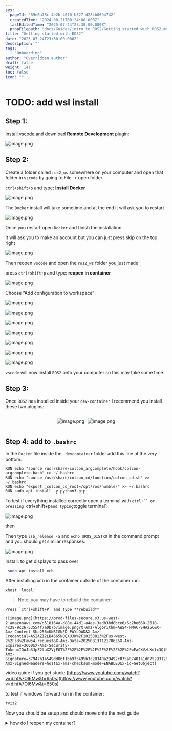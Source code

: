 ```yaml
---
sys:
  pageId: "89e0a78c-4e2b-4070-b327-d28cb0694742"
  createdTime: "2024-08-21T00:24:00.000Z"
  lastEditedTime: "2025-07-24T23:30:00.000Z"
  propFilepath: "docs/Guides/intro_to_ROS2/Getting started with ROS2.md"
title: "Getting started with ROS2"
date: "2025-07-24T23:30:00.000Z"
description: ""
tags:
  - "Onboarding"
author: "Overridden author"
draft: false
weight: 141
toc: false
icon: ""
---
```


# TODO: add wsl install

## Step 1:

[Install vscode](https://code.visualstudio.com/download) and download **Remote Development** plugin:

![image.png](https://prod-files-secure.s3.us-west-2.amazonaws.com/d518164a-d88e-44d1-a4ee-3adb3bd8bce0/efb52993-1881-4a40-b95e-6f020334f022/image.png?X-Amz-Algorithm=AWS4-HMAC-SHA256&X-Amz-Content-Sha256=UNSIGNED-PAYLOAD&X-Amz-Credential=ASIAZI2LB4665A53WVE5%2F20250813%2Fus-west-2%2Fs3%2Faws4_request&X-Amz-Date=20250813T121702Z&X-Amz-Expires=3600&X-Amz-Security-Token=IQoJb3JpZ2luX2VjEOT%2F%2F%2F%2F%2F%2F%2F%2F%2F%2FwEaCXVzLXdlc3QtMiJIMEYCIQDyHkb6cttlNPBd01dA8cZxWpUE2fLd55b2wXTHvKm7XwIhAOEijBHXgnT%2BWig4oXwvkL%2FTCxrpcQ6SZYwCa6f6uZolKv8DCCwQABoMNjM3NDIzMTgzODA1IgxVYlYnNtAFiroEE8oq3AO6%2BOuBQuqtI%2BiGicBkoHGVmn6G38zrVXo8nBMxxmVPNa8yTejQagvI6ZfxNgA3QcujvkP6xb01sIMCqCh0bteGvX47890TBdk5hC0zf4fds1agOf3Yo3SuSuxnLUsxdtgiH7UwuUWcOCmfyFQVIPc9FjfNA9yQRAQzdbycBTHKFrP5BuU8xuYB4cAvY7rEAkNoT2EuSTzNMzVoigt06BBUx83odOLb%2BnPedtA7HoMiIs4Bb9MjeMNr8w3%2Bp9RUdNW9wLJJhficQX8E7HRR6pZN5cwgA7MPB2zzJeIA6cD1ix05UHOGW42lGg8AHt3kG3HJ3ShJA1vGQBn4SId1Zxeec1sFx%2BN3tYyvTL%2Bk78163vkkjlkncOUCgAlCumfUlqg9Xl2Yiy%2FCXZamj6wCLCBOv3%2FQH3FJBldCUOfGQ4r%2F69vLJOzZVeaniHWzX8alvNpnUzcbMwszMx6j9e1EXs11xXWA8kvGSqBBrGLt8N90j1LivUtGIkZxfs%2FNf3%2BS9wZUVC%2FjvJ6Tk%2BsvNhF%2BsHN0QcXFiTrsDgwaAf5DKDRLGolIBVtAxOVAdpnFHuQRX7xD32GPXkYsJ0HKqd0mVBRyQ8dOwOqkgwOSGAt4MZwbjD4e42zI9f5Pzq6CUDCM6fHEBjqkAVlGPGSg4CrKxF%2FWE9VojhnFtre0LQXFfFRWxoUmykt4pYBXRXXhtVedangRKGRaRD2BG8ScSipHChytWxPwqW6JkX%2BjYP6BA6FFroL6svGGFBo%2FfTTSOda%2BpEPYLKnzV6y7NYMmG7YWUHFFmprrTk%2FmAnYaB0MQNL2VDLjG52pwRxu1e9DaH5%2FPYr2ZzaTur7mp5b8%2FaPEhOgGfLLt3jMGUjGdu&X-Amz-Signature=8553e7b34f8ab1dbbbcb1026bb167c220934c6333eae94deb16f0ba133575308&X-Amz-SignedHeaders=host&x-amz-checksum-mode=ENABLED&x-id=GetObject)

## Step 2:

Create a folder called `ros2_ws` somewhere on your computer and open that folder in `vscode` by going to File → open folder 

`ctrl+shift+p` and type: **Install Docker**

![image.png](https://prod-files-secure.s3.us-west-2.amazonaws.com/d518164a-d88e-44d1-a4ee-3adb3bd8bce0/2269dc0e-1cd5-47ff-bceb-c04ad9b2eab0/image.png?X-Amz-Algorithm=AWS4-HMAC-SHA256&X-Amz-Content-Sha256=UNSIGNED-PAYLOAD&X-Amz-Credential=ASIAZI2LB4665A53WVE5%2F20250813%2Fus-west-2%2Fs3%2Faws4_request&X-Amz-Date=20250813T121702Z&X-Amz-Expires=3600&X-Amz-Security-Token=IQoJb3JpZ2luX2VjEOT%2F%2F%2F%2F%2F%2F%2F%2F%2F%2FwEaCXVzLXdlc3QtMiJIMEYCIQDyHkb6cttlNPBd01dA8cZxWpUE2fLd55b2wXTHvKm7XwIhAOEijBHXgnT%2BWig4oXwvkL%2FTCxrpcQ6SZYwCa6f6uZolKv8DCCwQABoMNjM3NDIzMTgzODA1IgxVYlYnNtAFiroEE8oq3AO6%2BOuBQuqtI%2BiGicBkoHGVmn6G38zrVXo8nBMxxmVPNa8yTejQagvI6ZfxNgA3QcujvkP6xb01sIMCqCh0bteGvX47890TBdk5hC0zf4fds1agOf3Yo3SuSuxnLUsxdtgiH7UwuUWcOCmfyFQVIPc9FjfNA9yQRAQzdbycBTHKFrP5BuU8xuYB4cAvY7rEAkNoT2EuSTzNMzVoigt06BBUx83odOLb%2BnPedtA7HoMiIs4Bb9MjeMNr8w3%2Bp9RUdNW9wLJJhficQX8E7HRR6pZN5cwgA7MPB2zzJeIA6cD1ix05UHOGW42lGg8AHt3kG3HJ3ShJA1vGQBn4SId1Zxeec1sFx%2BN3tYyvTL%2Bk78163vkkjlkncOUCgAlCumfUlqg9Xl2Yiy%2FCXZamj6wCLCBOv3%2FQH3FJBldCUOfGQ4r%2F69vLJOzZVeaniHWzX8alvNpnUzcbMwszMx6j9e1EXs11xXWA8kvGSqBBrGLt8N90j1LivUtGIkZxfs%2FNf3%2BS9wZUVC%2FjvJ6Tk%2BsvNhF%2BsHN0QcXFiTrsDgwaAf5DKDRLGolIBVtAxOVAdpnFHuQRX7xD32GPXkYsJ0HKqd0mVBRyQ8dOwOqkgwOSGAt4MZwbjD4e42zI9f5Pzq6CUDCM6fHEBjqkAVlGPGSg4CrKxF%2FWE9VojhnFtre0LQXFfFRWxoUmykt4pYBXRXXhtVedangRKGRaRD2BG8ScSipHChytWxPwqW6JkX%2BjYP6BA6FFroL6svGGFBo%2FfTTSOda%2BpEPYLKnzV6y7NYMmG7YWUHFFmprrTk%2FmAnYaB0MQNL2VDLjG52pwRxu1e9DaH5%2FPYr2ZzaTur7mp5b8%2FaPEhOgGfLLt3jMGUjGdu&X-Amz-Signature=3d80acbdc88508d0b4e2df9aeefd33522457e2a7d2b0eb29bbdf211e8d1da116&X-Amz-SignedHeaders=host&x-amz-checksum-mode=ENABLED&x-id=GetObject)

The `Docker` install will take sometime and at the end it will ask you to restart

![image.png](https://prod-files-secure.s3.us-west-2.amazonaws.com/d518164a-d88e-44d1-a4ee-3adb3bd8bce0/ed233f78-be33-4b1f-b89c-9c346c0e961e/image.png?X-Amz-Algorithm=AWS4-HMAC-SHA256&X-Amz-Content-Sha256=UNSIGNED-PAYLOAD&X-Amz-Credential=ASIAZI2LB4665A53WVE5%2F20250813%2Fus-west-2%2Fs3%2Faws4_request&X-Amz-Date=20250813T121702Z&X-Amz-Expires=3600&X-Amz-Security-Token=IQoJb3JpZ2luX2VjEOT%2F%2F%2F%2F%2F%2F%2F%2F%2F%2FwEaCXVzLXdlc3QtMiJIMEYCIQDyHkb6cttlNPBd01dA8cZxWpUE2fLd55b2wXTHvKm7XwIhAOEijBHXgnT%2BWig4oXwvkL%2FTCxrpcQ6SZYwCa6f6uZolKv8DCCwQABoMNjM3NDIzMTgzODA1IgxVYlYnNtAFiroEE8oq3AO6%2BOuBQuqtI%2BiGicBkoHGVmn6G38zrVXo8nBMxxmVPNa8yTejQagvI6ZfxNgA3QcujvkP6xb01sIMCqCh0bteGvX47890TBdk5hC0zf4fds1agOf3Yo3SuSuxnLUsxdtgiH7UwuUWcOCmfyFQVIPc9FjfNA9yQRAQzdbycBTHKFrP5BuU8xuYB4cAvY7rEAkNoT2EuSTzNMzVoigt06BBUx83odOLb%2BnPedtA7HoMiIs4Bb9MjeMNr8w3%2Bp9RUdNW9wLJJhficQX8E7HRR6pZN5cwgA7MPB2zzJeIA6cD1ix05UHOGW42lGg8AHt3kG3HJ3ShJA1vGQBn4SId1Zxeec1sFx%2BN3tYyvTL%2Bk78163vkkjlkncOUCgAlCumfUlqg9Xl2Yiy%2FCXZamj6wCLCBOv3%2FQH3FJBldCUOfGQ4r%2F69vLJOzZVeaniHWzX8alvNpnUzcbMwszMx6j9e1EXs11xXWA8kvGSqBBrGLt8N90j1LivUtGIkZxfs%2FNf3%2BS9wZUVC%2FjvJ6Tk%2BsvNhF%2BsHN0QcXFiTrsDgwaAf5DKDRLGolIBVtAxOVAdpnFHuQRX7xD32GPXkYsJ0HKqd0mVBRyQ8dOwOqkgwOSGAt4MZwbjD4e42zI9f5Pzq6CUDCM6fHEBjqkAVlGPGSg4CrKxF%2FWE9VojhnFtre0LQXFfFRWxoUmykt4pYBXRXXhtVedangRKGRaRD2BG8ScSipHChytWxPwqW6JkX%2BjYP6BA6FFroL6svGGFBo%2FfTTSOda%2BpEPYLKnzV6y7NYMmG7YWUHFFmprrTk%2FmAnYaB0MQNL2VDLjG52pwRxu1e9DaH5%2FPYr2ZzaTur7mp5b8%2FaPEhOgGfLLt3jMGUjGdu&X-Amz-Signature=175f9ed041d69e5553501288609e03c6ab4caac6d436744c9947231353d33f2e&X-Amz-SignedHeaders=host&x-amz-checksum-mode=ENABLED&x-id=GetObject)

Once you restart open `Docker` and finish the installation

It will ask you to make an account but you can just press skip on the top right

![image.png](https://prod-files-secure.s3.us-west-2.amazonaws.com/d518164a-d88e-44d1-a4ee-3adb3bd8bce0/21010ad9-1659-4fd9-9f59-9932a09b2a3d/image.png?X-Amz-Algorithm=AWS4-HMAC-SHA256&X-Amz-Content-Sha256=UNSIGNED-PAYLOAD&X-Amz-Credential=ASIAZI2LB4665A53WVE5%2F20250813%2Fus-west-2%2Fs3%2Faws4_request&X-Amz-Date=20250813T121702Z&X-Amz-Expires=3600&X-Amz-Security-Token=IQoJb3JpZ2luX2VjEOT%2F%2F%2F%2F%2F%2F%2F%2F%2F%2FwEaCXVzLXdlc3QtMiJIMEYCIQDyHkb6cttlNPBd01dA8cZxWpUE2fLd55b2wXTHvKm7XwIhAOEijBHXgnT%2BWig4oXwvkL%2FTCxrpcQ6SZYwCa6f6uZolKv8DCCwQABoMNjM3NDIzMTgzODA1IgxVYlYnNtAFiroEE8oq3AO6%2BOuBQuqtI%2BiGicBkoHGVmn6G38zrVXo8nBMxxmVPNa8yTejQagvI6ZfxNgA3QcujvkP6xb01sIMCqCh0bteGvX47890TBdk5hC0zf4fds1agOf3Yo3SuSuxnLUsxdtgiH7UwuUWcOCmfyFQVIPc9FjfNA9yQRAQzdbycBTHKFrP5BuU8xuYB4cAvY7rEAkNoT2EuSTzNMzVoigt06BBUx83odOLb%2BnPedtA7HoMiIs4Bb9MjeMNr8w3%2Bp9RUdNW9wLJJhficQX8E7HRR6pZN5cwgA7MPB2zzJeIA6cD1ix05UHOGW42lGg8AHt3kG3HJ3ShJA1vGQBn4SId1Zxeec1sFx%2BN3tYyvTL%2Bk78163vkkjlkncOUCgAlCumfUlqg9Xl2Yiy%2FCXZamj6wCLCBOv3%2FQH3FJBldCUOfGQ4r%2F69vLJOzZVeaniHWzX8alvNpnUzcbMwszMx6j9e1EXs11xXWA8kvGSqBBrGLt8N90j1LivUtGIkZxfs%2FNf3%2BS9wZUVC%2FjvJ6Tk%2BsvNhF%2BsHN0QcXFiTrsDgwaAf5DKDRLGolIBVtAxOVAdpnFHuQRX7xD32GPXkYsJ0HKqd0mVBRyQ8dOwOqkgwOSGAt4MZwbjD4e42zI9f5Pzq6CUDCM6fHEBjqkAVlGPGSg4CrKxF%2FWE9VojhnFtre0LQXFfFRWxoUmykt4pYBXRXXhtVedangRKGRaRD2BG8ScSipHChytWxPwqW6JkX%2BjYP6BA6FFroL6svGGFBo%2FfTTSOda%2BpEPYLKnzV6y7NYMmG7YWUHFFmprrTk%2FmAnYaB0MQNL2VDLjG52pwRxu1e9DaH5%2FPYr2ZzaTur7mp5b8%2FaPEhOgGfLLt3jMGUjGdu&X-Amz-Signature=24a7e4f70d01fc3670712c5de09ed9a3d6fa9cc9d13b440318877102f39e236f&X-Amz-SignedHeaders=host&x-amz-checksum-mode=ENABLED&x-id=GetObject)

Then reopen `vscode` and open the `ros2_ws` folder you just made

press `ctrl+shift+p` and type: **reopen in container**

![image.png](https://prod-files-secure.s3.us-west-2.amazonaws.com/d518164a-d88e-44d1-a4ee-3adb3bd8bce0/4e93b8c2-41ad-488c-8095-c74205196118/image.png?X-Amz-Algorithm=AWS4-HMAC-SHA256&X-Amz-Content-Sha256=UNSIGNED-PAYLOAD&X-Amz-Credential=ASIAZI2LB4665A53WVE5%2F20250813%2Fus-west-2%2Fs3%2Faws4_request&X-Amz-Date=20250813T121702Z&X-Amz-Expires=3600&X-Amz-Security-Token=IQoJb3JpZ2luX2VjEOT%2F%2F%2F%2F%2F%2F%2F%2F%2F%2FwEaCXVzLXdlc3QtMiJIMEYCIQDyHkb6cttlNPBd01dA8cZxWpUE2fLd55b2wXTHvKm7XwIhAOEijBHXgnT%2BWig4oXwvkL%2FTCxrpcQ6SZYwCa6f6uZolKv8DCCwQABoMNjM3NDIzMTgzODA1IgxVYlYnNtAFiroEE8oq3AO6%2BOuBQuqtI%2BiGicBkoHGVmn6G38zrVXo8nBMxxmVPNa8yTejQagvI6ZfxNgA3QcujvkP6xb01sIMCqCh0bteGvX47890TBdk5hC0zf4fds1agOf3Yo3SuSuxnLUsxdtgiH7UwuUWcOCmfyFQVIPc9FjfNA9yQRAQzdbycBTHKFrP5BuU8xuYB4cAvY7rEAkNoT2EuSTzNMzVoigt06BBUx83odOLb%2BnPedtA7HoMiIs4Bb9MjeMNr8w3%2Bp9RUdNW9wLJJhficQX8E7HRR6pZN5cwgA7MPB2zzJeIA6cD1ix05UHOGW42lGg8AHt3kG3HJ3ShJA1vGQBn4SId1Zxeec1sFx%2BN3tYyvTL%2Bk78163vkkjlkncOUCgAlCumfUlqg9Xl2Yiy%2FCXZamj6wCLCBOv3%2FQH3FJBldCUOfGQ4r%2F69vLJOzZVeaniHWzX8alvNpnUzcbMwszMx6j9e1EXs11xXWA8kvGSqBBrGLt8N90j1LivUtGIkZxfs%2FNf3%2BS9wZUVC%2FjvJ6Tk%2BsvNhF%2BsHN0QcXFiTrsDgwaAf5DKDRLGolIBVtAxOVAdpnFHuQRX7xD32GPXkYsJ0HKqd0mVBRyQ8dOwOqkgwOSGAt4MZwbjD4e42zI9f5Pzq6CUDCM6fHEBjqkAVlGPGSg4CrKxF%2FWE9VojhnFtre0LQXFfFRWxoUmykt4pYBXRXXhtVedangRKGRaRD2BG8ScSipHChytWxPwqW6JkX%2BjYP6BA6FFroL6svGGFBo%2FfTTSOda%2BpEPYLKnzV6y7NYMmG7YWUHFFmprrTk%2FmAnYaB0MQNL2VDLjG52pwRxu1e9DaH5%2FPYr2ZzaTur7mp5b8%2FaPEhOgGfLLt3jMGUjGdu&X-Amz-Signature=27e546b271e8728f90a69e4cdd3704f1ea66ea7387d6977d31bdcdbd5ebb7f35&X-Amz-SignedHeaders=host&x-amz-checksum-mode=ENABLED&x-id=GetObject)

Choose “Add configuration to workspace”

![image.png](https://prod-files-secure.s3.us-west-2.amazonaws.com/d518164a-d88e-44d1-a4ee-3adb3bd8bce0/9560b282-5060-4989-ba37-97e7b2c22476/image.png?X-Amz-Algorithm=AWS4-HMAC-SHA256&X-Amz-Content-Sha256=UNSIGNED-PAYLOAD&X-Amz-Credential=ASIAZI2LB4665A53WVE5%2F20250813%2Fus-west-2%2Fs3%2Faws4_request&X-Amz-Date=20250813T121702Z&X-Amz-Expires=3600&X-Amz-Security-Token=IQoJb3JpZ2luX2VjEOT%2F%2F%2F%2F%2F%2F%2F%2F%2F%2FwEaCXVzLXdlc3QtMiJIMEYCIQDyHkb6cttlNPBd01dA8cZxWpUE2fLd55b2wXTHvKm7XwIhAOEijBHXgnT%2BWig4oXwvkL%2FTCxrpcQ6SZYwCa6f6uZolKv8DCCwQABoMNjM3NDIzMTgzODA1IgxVYlYnNtAFiroEE8oq3AO6%2BOuBQuqtI%2BiGicBkoHGVmn6G38zrVXo8nBMxxmVPNa8yTejQagvI6ZfxNgA3QcujvkP6xb01sIMCqCh0bteGvX47890TBdk5hC0zf4fds1agOf3Yo3SuSuxnLUsxdtgiH7UwuUWcOCmfyFQVIPc9FjfNA9yQRAQzdbycBTHKFrP5BuU8xuYB4cAvY7rEAkNoT2EuSTzNMzVoigt06BBUx83odOLb%2BnPedtA7HoMiIs4Bb9MjeMNr8w3%2Bp9RUdNW9wLJJhficQX8E7HRR6pZN5cwgA7MPB2zzJeIA6cD1ix05UHOGW42lGg8AHt3kG3HJ3ShJA1vGQBn4SId1Zxeec1sFx%2BN3tYyvTL%2Bk78163vkkjlkncOUCgAlCumfUlqg9Xl2Yiy%2FCXZamj6wCLCBOv3%2FQH3FJBldCUOfGQ4r%2F69vLJOzZVeaniHWzX8alvNpnUzcbMwszMx6j9e1EXs11xXWA8kvGSqBBrGLt8N90j1LivUtGIkZxfs%2FNf3%2BS9wZUVC%2FjvJ6Tk%2BsvNhF%2BsHN0QcXFiTrsDgwaAf5DKDRLGolIBVtAxOVAdpnFHuQRX7xD32GPXkYsJ0HKqd0mVBRyQ8dOwOqkgwOSGAt4MZwbjD4e42zI9f5Pzq6CUDCM6fHEBjqkAVlGPGSg4CrKxF%2FWE9VojhnFtre0LQXFfFRWxoUmykt4pYBXRXXhtVedangRKGRaRD2BG8ScSipHChytWxPwqW6JkX%2BjYP6BA6FFroL6svGGFBo%2FfTTSOda%2BpEPYLKnzV6y7NYMmG7YWUHFFmprrTk%2FmAnYaB0MQNL2VDLjG52pwRxu1e9DaH5%2FPYr2ZzaTur7mp5b8%2FaPEhOgGfLLt3jMGUjGdu&X-Amz-Signature=8e7a36091f905f93ddbbb54e852f3e7f841d868e7f05e97dc17ca24655749e54&X-Amz-SignedHeaders=host&x-amz-checksum-mode=ENABLED&x-id=GetObject)

![image.png](https://prod-files-secure.s3.us-west-2.amazonaws.com/d518164a-d88e-44d1-a4ee-3adb3bd8bce0/2ee63f81-886b-48e8-a553-dc6e5eac99e4/image.png?X-Amz-Algorithm=AWS4-HMAC-SHA256&X-Amz-Content-Sha256=UNSIGNED-PAYLOAD&X-Amz-Credential=ASIAZI2LB4665A53WVE5%2F20250813%2Fus-west-2%2Fs3%2Faws4_request&X-Amz-Date=20250813T121702Z&X-Amz-Expires=3600&X-Amz-Security-Token=IQoJb3JpZ2luX2VjEOT%2F%2F%2F%2F%2F%2F%2F%2F%2F%2FwEaCXVzLXdlc3QtMiJIMEYCIQDyHkb6cttlNPBd01dA8cZxWpUE2fLd55b2wXTHvKm7XwIhAOEijBHXgnT%2BWig4oXwvkL%2FTCxrpcQ6SZYwCa6f6uZolKv8DCCwQABoMNjM3NDIzMTgzODA1IgxVYlYnNtAFiroEE8oq3AO6%2BOuBQuqtI%2BiGicBkoHGVmn6G38zrVXo8nBMxxmVPNa8yTejQagvI6ZfxNgA3QcujvkP6xb01sIMCqCh0bteGvX47890TBdk5hC0zf4fds1agOf3Yo3SuSuxnLUsxdtgiH7UwuUWcOCmfyFQVIPc9FjfNA9yQRAQzdbycBTHKFrP5BuU8xuYB4cAvY7rEAkNoT2EuSTzNMzVoigt06BBUx83odOLb%2BnPedtA7HoMiIs4Bb9MjeMNr8w3%2Bp9RUdNW9wLJJhficQX8E7HRR6pZN5cwgA7MPB2zzJeIA6cD1ix05UHOGW42lGg8AHt3kG3HJ3ShJA1vGQBn4SId1Zxeec1sFx%2BN3tYyvTL%2Bk78163vkkjlkncOUCgAlCumfUlqg9Xl2Yiy%2FCXZamj6wCLCBOv3%2FQH3FJBldCUOfGQ4r%2F69vLJOzZVeaniHWzX8alvNpnUzcbMwszMx6j9e1EXs11xXWA8kvGSqBBrGLt8N90j1LivUtGIkZxfs%2FNf3%2BS9wZUVC%2FjvJ6Tk%2BsvNhF%2BsHN0QcXFiTrsDgwaAf5DKDRLGolIBVtAxOVAdpnFHuQRX7xD32GPXkYsJ0HKqd0mVBRyQ8dOwOqkgwOSGAt4MZwbjD4e42zI9f5Pzq6CUDCM6fHEBjqkAVlGPGSg4CrKxF%2FWE9VojhnFtre0LQXFfFRWxoUmykt4pYBXRXXhtVedangRKGRaRD2BG8ScSipHChytWxPwqW6JkX%2BjYP6BA6FFroL6svGGFBo%2FfTTSOda%2BpEPYLKnzV6y7NYMmG7YWUHFFmprrTk%2FmAnYaB0MQNL2VDLjG52pwRxu1e9DaH5%2FPYr2ZzaTur7mp5b8%2FaPEhOgGfLLt3jMGUjGdu&X-Amz-Signature=6030957023491542867a1cf942a528b9f5b80739af9383068033e39134d2e8eb&X-Amz-SignedHeaders=host&x-amz-checksum-mode=ENABLED&x-id=GetObject)

![image.png](https://prod-files-secure.s3.us-west-2.amazonaws.com/d518164a-d88e-44d1-a4ee-3adb3bd8bce0/e0fd626c-c8b6-4b2c-95d1-fa4c26514504/image.png?X-Amz-Algorithm=AWS4-HMAC-SHA256&X-Amz-Content-Sha256=UNSIGNED-PAYLOAD&X-Amz-Credential=ASIAZI2LB4665A53WVE5%2F20250813%2Fus-west-2%2Fs3%2Faws4_request&X-Amz-Date=20250813T121702Z&X-Amz-Expires=3600&X-Amz-Security-Token=IQoJb3JpZ2luX2VjEOT%2F%2F%2F%2F%2F%2F%2F%2F%2F%2FwEaCXVzLXdlc3QtMiJIMEYCIQDyHkb6cttlNPBd01dA8cZxWpUE2fLd55b2wXTHvKm7XwIhAOEijBHXgnT%2BWig4oXwvkL%2FTCxrpcQ6SZYwCa6f6uZolKv8DCCwQABoMNjM3NDIzMTgzODA1IgxVYlYnNtAFiroEE8oq3AO6%2BOuBQuqtI%2BiGicBkoHGVmn6G38zrVXo8nBMxxmVPNa8yTejQagvI6ZfxNgA3QcujvkP6xb01sIMCqCh0bteGvX47890TBdk5hC0zf4fds1agOf3Yo3SuSuxnLUsxdtgiH7UwuUWcOCmfyFQVIPc9FjfNA9yQRAQzdbycBTHKFrP5BuU8xuYB4cAvY7rEAkNoT2EuSTzNMzVoigt06BBUx83odOLb%2BnPedtA7HoMiIs4Bb9MjeMNr8w3%2Bp9RUdNW9wLJJhficQX8E7HRR6pZN5cwgA7MPB2zzJeIA6cD1ix05UHOGW42lGg8AHt3kG3HJ3ShJA1vGQBn4SId1Zxeec1sFx%2BN3tYyvTL%2Bk78163vkkjlkncOUCgAlCumfUlqg9Xl2Yiy%2FCXZamj6wCLCBOv3%2FQH3FJBldCUOfGQ4r%2F69vLJOzZVeaniHWzX8alvNpnUzcbMwszMx6j9e1EXs11xXWA8kvGSqBBrGLt8N90j1LivUtGIkZxfs%2FNf3%2BS9wZUVC%2FjvJ6Tk%2BsvNhF%2BsHN0QcXFiTrsDgwaAf5DKDRLGolIBVtAxOVAdpnFHuQRX7xD32GPXkYsJ0HKqd0mVBRyQ8dOwOqkgwOSGAt4MZwbjD4e42zI9f5Pzq6CUDCM6fHEBjqkAVlGPGSg4CrKxF%2FWE9VojhnFtre0LQXFfFRWxoUmykt4pYBXRXXhtVedangRKGRaRD2BG8ScSipHChytWxPwqW6JkX%2BjYP6BA6FFroL6svGGFBo%2FfTTSOda%2BpEPYLKnzV6y7NYMmG7YWUHFFmprrTk%2FmAnYaB0MQNL2VDLjG52pwRxu1e9DaH5%2FPYr2ZzaTur7mp5b8%2FaPEhOgGfLLt3jMGUjGdu&X-Amz-Signature=94c73a8739e3ffff041371e91f602eb0a61aff89ac36ea1dee0bba981caa03b9&X-Amz-SignedHeaders=host&x-amz-checksum-mode=ENABLED&x-id=GetObject)

![image.png](https://prod-files-secure.s3.us-west-2.amazonaws.com/d518164a-d88e-44d1-a4ee-3adb3bd8bce0/a2e13f50-d2ab-4719-a4c2-7ced634bfc9d/image.png?X-Amz-Algorithm=AWS4-HMAC-SHA256&X-Amz-Content-Sha256=UNSIGNED-PAYLOAD&X-Amz-Credential=ASIAZI2LB4665A53WVE5%2F20250813%2Fus-west-2%2Fs3%2Faws4_request&X-Amz-Date=20250813T121702Z&X-Amz-Expires=3600&X-Amz-Security-Token=IQoJb3JpZ2luX2VjEOT%2F%2F%2F%2F%2F%2F%2F%2F%2F%2FwEaCXVzLXdlc3QtMiJIMEYCIQDyHkb6cttlNPBd01dA8cZxWpUE2fLd55b2wXTHvKm7XwIhAOEijBHXgnT%2BWig4oXwvkL%2FTCxrpcQ6SZYwCa6f6uZolKv8DCCwQABoMNjM3NDIzMTgzODA1IgxVYlYnNtAFiroEE8oq3AO6%2BOuBQuqtI%2BiGicBkoHGVmn6G38zrVXo8nBMxxmVPNa8yTejQagvI6ZfxNgA3QcujvkP6xb01sIMCqCh0bteGvX47890TBdk5hC0zf4fds1agOf3Yo3SuSuxnLUsxdtgiH7UwuUWcOCmfyFQVIPc9FjfNA9yQRAQzdbycBTHKFrP5BuU8xuYB4cAvY7rEAkNoT2EuSTzNMzVoigt06BBUx83odOLb%2BnPedtA7HoMiIs4Bb9MjeMNr8w3%2Bp9RUdNW9wLJJhficQX8E7HRR6pZN5cwgA7MPB2zzJeIA6cD1ix05UHOGW42lGg8AHt3kG3HJ3ShJA1vGQBn4SId1Zxeec1sFx%2BN3tYyvTL%2Bk78163vkkjlkncOUCgAlCumfUlqg9Xl2Yiy%2FCXZamj6wCLCBOv3%2FQH3FJBldCUOfGQ4r%2F69vLJOzZVeaniHWzX8alvNpnUzcbMwszMx6j9e1EXs11xXWA8kvGSqBBrGLt8N90j1LivUtGIkZxfs%2FNf3%2BS9wZUVC%2FjvJ6Tk%2BsvNhF%2BsHN0QcXFiTrsDgwaAf5DKDRLGolIBVtAxOVAdpnFHuQRX7xD32GPXkYsJ0HKqd0mVBRyQ8dOwOqkgwOSGAt4MZwbjD4e42zI9f5Pzq6CUDCM6fHEBjqkAVlGPGSg4CrKxF%2FWE9VojhnFtre0LQXFfFRWxoUmykt4pYBXRXXhtVedangRKGRaRD2BG8ScSipHChytWxPwqW6JkX%2BjYP6BA6FFroL6svGGFBo%2FfTTSOda%2BpEPYLKnzV6y7NYMmG7YWUHFFmprrTk%2FmAnYaB0MQNL2VDLjG52pwRxu1e9DaH5%2FPYr2ZzaTur7mp5b8%2FaPEhOgGfLLt3jMGUjGdu&X-Amz-Signature=88dc2cffde0509bf1a35b17032bcb9820da9ebc8eeb47dece1032d7ca4b8032d&X-Amz-SignedHeaders=host&x-amz-checksum-mode=ENABLED&x-id=GetObject)

![image.png](https://prod-files-secure.s3.us-west-2.amazonaws.com/d518164a-d88e-44d1-a4ee-3adb3bd8bce0/6cc478ad-aaba-4bf7-9fcc-403277ab896c/image.png?X-Amz-Algorithm=AWS4-HMAC-SHA256&X-Amz-Content-Sha256=UNSIGNED-PAYLOAD&X-Amz-Credential=ASIAZI2LB4665A53WVE5%2F20250813%2Fus-west-2%2Fs3%2Faws4_request&X-Amz-Date=20250813T121702Z&X-Amz-Expires=3600&X-Amz-Security-Token=IQoJb3JpZ2luX2VjEOT%2F%2F%2F%2F%2F%2F%2F%2F%2F%2FwEaCXVzLXdlc3QtMiJIMEYCIQDyHkb6cttlNPBd01dA8cZxWpUE2fLd55b2wXTHvKm7XwIhAOEijBHXgnT%2BWig4oXwvkL%2FTCxrpcQ6SZYwCa6f6uZolKv8DCCwQABoMNjM3NDIzMTgzODA1IgxVYlYnNtAFiroEE8oq3AO6%2BOuBQuqtI%2BiGicBkoHGVmn6G38zrVXo8nBMxxmVPNa8yTejQagvI6ZfxNgA3QcujvkP6xb01sIMCqCh0bteGvX47890TBdk5hC0zf4fds1agOf3Yo3SuSuxnLUsxdtgiH7UwuUWcOCmfyFQVIPc9FjfNA9yQRAQzdbycBTHKFrP5BuU8xuYB4cAvY7rEAkNoT2EuSTzNMzVoigt06BBUx83odOLb%2BnPedtA7HoMiIs4Bb9MjeMNr8w3%2Bp9RUdNW9wLJJhficQX8E7HRR6pZN5cwgA7MPB2zzJeIA6cD1ix05UHOGW42lGg8AHt3kG3HJ3ShJA1vGQBn4SId1Zxeec1sFx%2BN3tYyvTL%2Bk78163vkkjlkncOUCgAlCumfUlqg9Xl2Yiy%2FCXZamj6wCLCBOv3%2FQH3FJBldCUOfGQ4r%2F69vLJOzZVeaniHWzX8alvNpnUzcbMwszMx6j9e1EXs11xXWA8kvGSqBBrGLt8N90j1LivUtGIkZxfs%2FNf3%2BS9wZUVC%2FjvJ6Tk%2BsvNhF%2BsHN0QcXFiTrsDgwaAf5DKDRLGolIBVtAxOVAdpnFHuQRX7xD32GPXkYsJ0HKqd0mVBRyQ8dOwOqkgwOSGAt4MZwbjD4e42zI9f5Pzq6CUDCM6fHEBjqkAVlGPGSg4CrKxF%2FWE9VojhnFtre0LQXFfFRWxoUmykt4pYBXRXXhtVedangRKGRaRD2BG8ScSipHChytWxPwqW6JkX%2BjYP6BA6FFroL6svGGFBo%2FfTTSOda%2BpEPYLKnzV6y7NYMmG7YWUHFFmprrTk%2FmAnYaB0MQNL2VDLjG52pwRxu1e9DaH5%2FPYr2ZzaTur7mp5b8%2FaPEhOgGfLLt3jMGUjGdu&X-Amz-Signature=096a23296e9e23b2465d9daba7c01b970462599fb07d941ed8bd8fe8a5722bc4&X-Amz-SignedHeaders=host&x-amz-checksum-mode=ENABLED&x-id=GetObject)

![image.png](https://prod-files-secure.s3.us-west-2.amazonaws.com/d518164a-d88e-44d1-a4ee-3adb3bd8bce0/53255b28-f75e-430f-b9e3-c0ac8577e42b/image.png?X-Amz-Algorithm=AWS4-HMAC-SHA256&X-Amz-Content-Sha256=UNSIGNED-PAYLOAD&X-Amz-Credential=ASIAZI2LB4665A53WVE5%2F20250813%2Fus-west-2%2Fs3%2Faws4_request&X-Amz-Date=20250813T121702Z&X-Amz-Expires=3600&X-Amz-Security-Token=IQoJb3JpZ2luX2VjEOT%2F%2F%2F%2F%2F%2F%2F%2F%2F%2FwEaCXVzLXdlc3QtMiJIMEYCIQDyHkb6cttlNPBd01dA8cZxWpUE2fLd55b2wXTHvKm7XwIhAOEijBHXgnT%2BWig4oXwvkL%2FTCxrpcQ6SZYwCa6f6uZolKv8DCCwQABoMNjM3NDIzMTgzODA1IgxVYlYnNtAFiroEE8oq3AO6%2BOuBQuqtI%2BiGicBkoHGVmn6G38zrVXo8nBMxxmVPNa8yTejQagvI6ZfxNgA3QcujvkP6xb01sIMCqCh0bteGvX47890TBdk5hC0zf4fds1agOf3Yo3SuSuxnLUsxdtgiH7UwuUWcOCmfyFQVIPc9FjfNA9yQRAQzdbycBTHKFrP5BuU8xuYB4cAvY7rEAkNoT2EuSTzNMzVoigt06BBUx83odOLb%2BnPedtA7HoMiIs4Bb9MjeMNr8w3%2Bp9RUdNW9wLJJhficQX8E7HRR6pZN5cwgA7MPB2zzJeIA6cD1ix05UHOGW42lGg8AHt3kG3HJ3ShJA1vGQBn4SId1Zxeec1sFx%2BN3tYyvTL%2Bk78163vkkjlkncOUCgAlCumfUlqg9Xl2Yiy%2FCXZamj6wCLCBOv3%2FQH3FJBldCUOfGQ4r%2F69vLJOzZVeaniHWzX8alvNpnUzcbMwszMx6j9e1EXs11xXWA8kvGSqBBrGLt8N90j1LivUtGIkZxfs%2FNf3%2BS9wZUVC%2FjvJ6Tk%2BsvNhF%2BsHN0QcXFiTrsDgwaAf5DKDRLGolIBVtAxOVAdpnFHuQRX7xD32GPXkYsJ0HKqd0mVBRyQ8dOwOqkgwOSGAt4MZwbjD4e42zI9f5Pzq6CUDCM6fHEBjqkAVlGPGSg4CrKxF%2FWE9VojhnFtre0LQXFfFRWxoUmykt4pYBXRXXhtVedangRKGRaRD2BG8ScSipHChytWxPwqW6JkX%2BjYP6BA6FFroL6svGGFBo%2FfTTSOda%2BpEPYLKnzV6y7NYMmG7YWUHFFmprrTk%2FmAnYaB0MQNL2VDLjG52pwRxu1e9DaH5%2FPYr2ZzaTur7mp5b8%2FaPEhOgGfLLt3jMGUjGdu&X-Amz-Signature=e082bca5cc65c551d9f65074c75b32889835b2d91f0f0d70b378897a5b8de2df&X-Amz-SignedHeaders=host&x-amz-checksum-mode=ENABLED&x-id=GetObject)

![image.png](https://prod-files-secure.s3.us-west-2.amazonaws.com/d518164a-d88e-44d1-a4ee-3adb3bd8bce0/7c562767-5af9-4ffb-97d1-327bcdf4ee00/image.png?X-Amz-Algorithm=AWS4-HMAC-SHA256&X-Amz-Content-Sha256=UNSIGNED-PAYLOAD&X-Amz-Credential=ASIAZI2LB4665A53WVE5%2F20250813%2Fus-west-2%2Fs3%2Faws4_request&X-Amz-Date=20250813T121702Z&X-Amz-Expires=3600&X-Amz-Security-Token=IQoJb3JpZ2luX2VjEOT%2F%2F%2F%2F%2F%2F%2F%2F%2F%2FwEaCXVzLXdlc3QtMiJIMEYCIQDyHkb6cttlNPBd01dA8cZxWpUE2fLd55b2wXTHvKm7XwIhAOEijBHXgnT%2BWig4oXwvkL%2FTCxrpcQ6SZYwCa6f6uZolKv8DCCwQABoMNjM3NDIzMTgzODA1IgxVYlYnNtAFiroEE8oq3AO6%2BOuBQuqtI%2BiGicBkoHGVmn6G38zrVXo8nBMxxmVPNa8yTejQagvI6ZfxNgA3QcujvkP6xb01sIMCqCh0bteGvX47890TBdk5hC0zf4fds1agOf3Yo3SuSuxnLUsxdtgiH7UwuUWcOCmfyFQVIPc9FjfNA9yQRAQzdbycBTHKFrP5BuU8xuYB4cAvY7rEAkNoT2EuSTzNMzVoigt06BBUx83odOLb%2BnPedtA7HoMiIs4Bb9MjeMNr8w3%2Bp9RUdNW9wLJJhficQX8E7HRR6pZN5cwgA7MPB2zzJeIA6cD1ix05UHOGW42lGg8AHt3kG3HJ3ShJA1vGQBn4SId1Zxeec1sFx%2BN3tYyvTL%2Bk78163vkkjlkncOUCgAlCumfUlqg9Xl2Yiy%2FCXZamj6wCLCBOv3%2FQH3FJBldCUOfGQ4r%2F69vLJOzZVeaniHWzX8alvNpnUzcbMwszMx6j9e1EXs11xXWA8kvGSqBBrGLt8N90j1LivUtGIkZxfs%2FNf3%2BS9wZUVC%2FjvJ6Tk%2BsvNhF%2BsHN0QcXFiTrsDgwaAf5DKDRLGolIBVtAxOVAdpnFHuQRX7xD32GPXkYsJ0HKqd0mVBRyQ8dOwOqkgwOSGAt4MZwbjD4e42zI9f5Pzq6CUDCM6fHEBjqkAVlGPGSg4CrKxF%2FWE9VojhnFtre0LQXFfFRWxoUmykt4pYBXRXXhtVedangRKGRaRD2BG8ScSipHChytWxPwqW6JkX%2BjYP6BA6FFroL6svGGFBo%2FfTTSOda%2BpEPYLKnzV6y7NYMmG7YWUHFFmprrTk%2FmAnYaB0MQNL2VDLjG52pwRxu1e9DaH5%2FPYr2ZzaTur7mp5b8%2FaPEhOgGfLLt3jMGUjGdu&X-Amz-Signature=f1122221519d7c330b5c02b23596040ae0084b7d3ba1a89ca97cbc337971e4a6&X-Amz-SignedHeaders=host&x-amz-checksum-mode=ENABLED&x-id=GetObject)

`vscode` will now install `ROS2` onto your computer so this may take some time.

## Step 3:

Once `ROS2` has installed inside your `dev-container` I recommend you install these two plugins:

<div style="display: flex;flex-direction: row; column-gap:10px; max-width: 630px;justify-content: center;">
<div>

![image.png](https://prod-files-secure.s3.us-west-2.amazonaws.com/d518164a-d88e-44d1-a4ee-3adb3bd8bce0/3fc3d550-5a54-4ba1-ba6b-faa01cdb7369/image.png?X-Amz-Algorithm=AWS4-HMAC-SHA256&X-Amz-Content-Sha256=UNSIGNED-PAYLOAD&X-Amz-Credential=ASIAZI2LB466XMQ3EZV2%2F20250813%2Fus-west-2%2Fs3%2Faws4_request&X-Amz-Date=20250813T121705Z&X-Amz-Expires=3600&X-Amz-Security-Token=IQoJb3JpZ2luX2VjEOT%2F%2F%2F%2F%2F%2F%2F%2F%2F%2FwEaCXVzLXdlc3QtMiJHMEUCIQDgan2dQmHsMhaFHnuqbxN1ueat1cTf%2BY%2F%2B1kjEL4PuygIgfifdDOFvXHoKB81IdV%2BFOI6iwSbPKxIHz%2FfKwVy%2FtEwq%2FwMILBAAGgw2Mzc0MjMxODM4MDUiDKhyU37Qud2VwrHA5yrcA%2BPGP0Om77K%2Bx0IjXSfhwcjQ6KCOw8mfsShts3H7ZHAwz8DhfsvqN%2BYSEDp%2FsbqNND2Uss%2B%2Bp2%2BP2w0sjC8wCopRIokG9jionZ5Pp20CPx8FNWGux9J20hSDL0dJSuLMZgr5kiudNSKMnhfSy8y8gR4h9oX5txsmctnFOZMIh9X5glD82vudHLPdtLhWlpu5KE6k5MnlSJ5LjfUZcbjlNooW9i1A0n4cY40ueR17e8QoM1%2F3nPiEJ7PPLdwzT5dMjuTgIsSS%2B9FR5ahIZZjTsf1Ls8Sa34RJZkTOLFhwcK3%2FOWlty8WBhJW13wu8SswTVXG%2FLvkNRccqzSA9sfHEU8%2Bcdb6n66ElNOHsAQa9fc1QbynRLXsgLybIZyKwMg2ctRO0o3X7HZWKzqzwhyf8u6fiRGzTqWLI3LKQd4I9wM32A%2FjuYX7d8r2tYemtZ0NWOJKUFEDcpAtefbBI7GpXdhTzWvZ40dwh9wAzsa%2FQOPBVGsGKVu%2FMTIxraSP0%2Bt%2BDTaD2hXRFrtSSVCvVS6efVdsj49IYXLhaOlqYI%2FdgvRdRDGcjH1Akg%2BLdMajvre7CYO8LbVEPo7t0qU8aietXOpLGGfQwQU5E8MlL2dwahEAmFzcw8t7Jr0G9tULOMIvp8cQGOqUBlwI%2FQnyhnhktZND6ngFBSweyIkOJy4%2B44b%2B3iQoTCUkjnf3c6GXQQXNHeXPbvkHpNN%2Fb9DE3APyJOLeVNcV838kP8MTzIVCh4AtBRoWSJXKRtWwQpx9yH9Q9vZSj59gtiz8hWAoREfJ8Yhjf%2FCOs2xGOCJpYkkO0OuCrG2EQFqvBqolKRhxLd4MIeTsJc3Rky%2FtIe6ivmMZUVKwqUdK%2FsWitabF9&X-Amz-Signature=628710dd0aaf86ebc70d8ac2b512a8b872aee1d79cfba19ccfee6d17fa28c95d&X-Amz-SignedHeaders=host&x-amz-checksum-mode=ENABLED&x-id=GetObject)

</div>
<div>

![image.png](https://prod-files-secure.s3.us-west-2.amazonaws.com/d518164a-d88e-44d1-a4ee-3adb3bd8bce0/d994cc66-13c2-4093-a5a3-f84cf4601a82/image.png?X-Amz-Algorithm=AWS4-HMAC-SHA256&X-Amz-Content-Sha256=UNSIGNED-PAYLOAD&X-Amz-Credential=ASIAZI2LB4663GNZORNW%2F20250813%2Fus-west-2%2Fs3%2Faws4_request&X-Amz-Date=20250813T121706Z&X-Amz-Expires=3600&X-Amz-Security-Token=IQoJb3JpZ2luX2VjEOT%2F%2F%2F%2F%2F%2F%2F%2F%2F%2FwEaCXVzLXdlc3QtMiJHMEUCIG9yyywCZC7mUuEYBHAAAlnxhYCijMcJU5ypgptp9sYCAiEAr%2BJdR2VWxBR30rtyj9dmNYcy1UVbdTNtbwfBlU%2FHHhMq%2FwMILBAAGgw2Mzc0MjMxODM4MDUiDG03xopQcJKIMWULLircA%2BRA9GJLUT3XzyJmlqiqY%2FSnJhhobB6zKXWo20pMlWc1uQwjmzhIWgk%2BwDuDU49BB93ZAplFwi0wqxRbgfM%2FdfD4VDvaAzg3FZlQbWZio2dIXJlJoXb3Q67fadHngCkzUN3047U8hQtP3wGHLX7qpxo23K6irEwGDcZY4%2Bc4ODjsfPUf8vp1EVy97F54r91gNyLI2bMOTqCdWb8veuy2PTIpwyFLSkl%2Bb6S0cEkihU9n5hmOwLkxq%2F1JUqvB%2FYpAIQou5v0P4qM0UfexJo34QJafcQb5PsIzu6LIvP38oWuHT9fvAYVGY1Q6g46ylxzkhJ0%2FNPv9ktzz2vc4ClV8Rf5jqiNLeA44Dh5ndmsR5k%2FghnshRgSMnwjFdsdhT5R0JierYuelPmy67VBes9uD%2Fym97XNCU8RRxiAZBan5cmCau3YJRH3IZV7RHcXqx5DbLA0lRo3XcFjEg%2BMIBWZisSJ%2Fov1coplI6a83L3RSlRjcAfby0C4MOODfX0%2FNemQbyRJQD8T7OhLVmjMODy9POyyg5cf9udRaSci2YjFJ7HWmWS2umofCQZQWfGpKNEjZrf881sPapFC1x9GMly0G75uQjnFBN96BB96ZijSKnhdi4528x8YTia09TcxPMN3p8cQGOqUBHD6%2BoB7LCp3KfGP5DAqsYCWFuHiuR8pmNcUI%2BbuArVxTl3Xw9tg9DnBnAsKqYBdyqcTUVwCsEkI%2Brdma%2BBmtDPnWYo6W5ujLVISnWzssBCT6sXcJZusiUasULuDZiNR%2FYysYdG%2FX1ixWc1WPkFBoVfhjmz4TO3BGke1ZO8AVsPYx3bLSVU7sq7RC6frdQf5B6mO8sB7F6KcjEQ9%2BdZXr%2F4lzTuC9&X-Amz-Signature=5e98e59a73ea53404b7e2549b282b93a7df1b446e5a275075e8b51e20a9a4c77&X-Amz-SignedHeaders=host&x-amz-checksum-mode=ENABLED&x-id=GetObject)

</div>
</div>

## Step 4: add to `.bashrc`

In the `Docker` file inside the `.devcontainer` folder add this line at the very bottom: 

```docker
RUN echo "source /usr/share/colcon_argcomplete/hook/colcon-argcomplete.bash" >> ~/.bashrc
RUN echo "source /usr/share/colcon_cd/function/colcon_cd.sh" >> ~/.bashrc
RUN echo "export _colcon_cd_root=/opt/ros/humble/" >> ~/.bashrc
RUN sudo apt install -y python3-pip 
```

To test if everything installed correctly open a terminal with `ctrl+`` or pressing `ctrl+shift+p` and typing `toggle terminal`:

![image.png](https://prod-files-secure.s3.us-west-2.amazonaws.com/d518164a-d88e-44d1-a4ee-3adb3bd8bce0/6a4943d8-b04e-4c02-9a58-775f3384d1a5/image.png?X-Amz-Algorithm=AWS4-HMAC-SHA256&X-Amz-Content-Sha256=UNSIGNED-PAYLOAD&X-Amz-Credential=ASIAZI2LB4665A53WVE5%2F20250813%2Fus-west-2%2Fs3%2Faws4_request&X-Amz-Date=20250813T121702Z&X-Amz-Expires=3600&X-Amz-Security-Token=IQoJb3JpZ2luX2VjEOT%2F%2F%2F%2F%2F%2F%2F%2F%2F%2FwEaCXVzLXdlc3QtMiJIMEYCIQDyHkb6cttlNPBd01dA8cZxWpUE2fLd55b2wXTHvKm7XwIhAOEijBHXgnT%2BWig4oXwvkL%2FTCxrpcQ6SZYwCa6f6uZolKv8DCCwQABoMNjM3NDIzMTgzODA1IgxVYlYnNtAFiroEE8oq3AO6%2BOuBQuqtI%2BiGicBkoHGVmn6G38zrVXo8nBMxxmVPNa8yTejQagvI6ZfxNgA3QcujvkP6xb01sIMCqCh0bteGvX47890TBdk5hC0zf4fds1agOf3Yo3SuSuxnLUsxdtgiH7UwuUWcOCmfyFQVIPc9FjfNA9yQRAQzdbycBTHKFrP5BuU8xuYB4cAvY7rEAkNoT2EuSTzNMzVoigt06BBUx83odOLb%2BnPedtA7HoMiIs4Bb9MjeMNr8w3%2Bp9RUdNW9wLJJhficQX8E7HRR6pZN5cwgA7MPB2zzJeIA6cD1ix05UHOGW42lGg8AHt3kG3HJ3ShJA1vGQBn4SId1Zxeec1sFx%2BN3tYyvTL%2Bk78163vkkjlkncOUCgAlCumfUlqg9Xl2Yiy%2FCXZamj6wCLCBOv3%2FQH3FJBldCUOfGQ4r%2F69vLJOzZVeaniHWzX8alvNpnUzcbMwszMx6j9e1EXs11xXWA8kvGSqBBrGLt8N90j1LivUtGIkZxfs%2FNf3%2BS9wZUVC%2FjvJ6Tk%2BsvNhF%2BsHN0QcXFiTrsDgwaAf5DKDRLGolIBVtAxOVAdpnFHuQRX7xD32GPXkYsJ0HKqd0mVBRyQ8dOwOqkgwOSGAt4MZwbjD4e42zI9f5Pzq6CUDCM6fHEBjqkAVlGPGSg4CrKxF%2FWE9VojhnFtre0LQXFfFRWxoUmykt4pYBXRXXhtVedangRKGRaRD2BG8ScSipHChytWxPwqW6JkX%2BjYP6BA6FFroL6svGGFBo%2FfTTSOda%2BpEPYLKnzV6y7NYMmG7YWUHFFmprrTk%2FmAnYaB0MQNL2VDLjG52pwRxu1e9DaH5%2FPYr2ZzaTur7mp5b8%2FaPEhOgGfLLt3jMGUjGdu&X-Amz-Signature=684150a9642ccf806b111257c516617251885ec4edd6f6f0f6e1ff9dc988a19f&X-Amz-SignedHeaders=host&x-amz-checksum-mode=ENABLED&x-id=GetObject)

then 

Then type `lsb_release -a` and `echo $ROS_DISTRO` in the command prompt and you should get similar responses:

![image.png](https://prod-files-secure.s3.us-west-2.amazonaws.com/d518164a-d88e-44d1-a4ee-3adb3bd8bce0/3e635dec-a805-4e85-8b9e-d000e5b71a4e/image.png?X-Amz-Algorithm=AWS4-HMAC-SHA256&X-Amz-Content-Sha256=UNSIGNED-PAYLOAD&X-Amz-Credential=ASIAZI2LB4665A53WVE5%2F20250813%2Fus-west-2%2Fs3%2Faws4_request&X-Amz-Date=20250813T121702Z&X-Amz-Expires=3600&X-Amz-Security-Token=IQoJb3JpZ2luX2VjEOT%2F%2F%2F%2F%2F%2F%2F%2F%2F%2FwEaCXVzLXdlc3QtMiJIMEYCIQDyHkb6cttlNPBd01dA8cZxWpUE2fLd55b2wXTHvKm7XwIhAOEijBHXgnT%2BWig4oXwvkL%2FTCxrpcQ6SZYwCa6f6uZolKv8DCCwQABoMNjM3NDIzMTgzODA1IgxVYlYnNtAFiroEE8oq3AO6%2BOuBQuqtI%2BiGicBkoHGVmn6G38zrVXo8nBMxxmVPNa8yTejQagvI6ZfxNgA3QcujvkP6xb01sIMCqCh0bteGvX47890TBdk5hC0zf4fds1agOf3Yo3SuSuxnLUsxdtgiH7UwuUWcOCmfyFQVIPc9FjfNA9yQRAQzdbycBTHKFrP5BuU8xuYB4cAvY7rEAkNoT2EuSTzNMzVoigt06BBUx83odOLb%2BnPedtA7HoMiIs4Bb9MjeMNr8w3%2Bp9RUdNW9wLJJhficQX8E7HRR6pZN5cwgA7MPB2zzJeIA6cD1ix05UHOGW42lGg8AHt3kG3HJ3ShJA1vGQBn4SId1Zxeec1sFx%2BN3tYyvTL%2Bk78163vkkjlkncOUCgAlCumfUlqg9Xl2Yiy%2FCXZamj6wCLCBOv3%2FQH3FJBldCUOfGQ4r%2F69vLJOzZVeaniHWzX8alvNpnUzcbMwszMx6j9e1EXs11xXWA8kvGSqBBrGLt8N90j1LivUtGIkZxfs%2FNf3%2BS9wZUVC%2FjvJ6Tk%2BsvNhF%2BsHN0QcXFiTrsDgwaAf5DKDRLGolIBVtAxOVAdpnFHuQRX7xD32GPXkYsJ0HKqd0mVBRyQ8dOwOqkgwOSGAt4MZwbjD4e42zI9f5Pzq6CUDCM6fHEBjqkAVlGPGSg4CrKxF%2FWE9VojhnFtre0LQXFfFRWxoUmykt4pYBXRXXhtVedangRKGRaRD2BG8ScSipHChytWxPwqW6JkX%2BjYP6BA6FFroL6svGGFBo%2FfTTSOda%2BpEPYLKnzV6y7NYMmG7YWUHFFmprrTk%2FmAnYaB0MQNL2VDLjG52pwRxu1e9DaH5%2FPYr2ZzaTur7mp5b8%2FaPEhOgGfLLt3jMGUjGdu&X-Amz-Signature=1f938eb513e1416812277c976c4965f95a564893ee6f3079c805f2b48f4eb0a2&X-Amz-SignedHeaders=host&x-amz-checksum-mode=ENABLED&x-id=GetObject)

Install:  to get displays to pass over

```bash
 sudo apt install xcb
```

After installing xcb in the container outside of the container run:

```python
xhost +local:
```

> Note: you may have to rebuild the container:

	Press `ctrl+shift+P` and type **rebuild**

	![image.png](https://prod-files-secure.s3.us-west-2.amazonaws.com/d518164a-d88e-44d1-a4ee-3adb3bd8bce0/6c2be660-2618-4c38-9c26-53554f7a0b7b/image.png?X-Amz-Algorithm=AWS4-HMAC-SHA256&X-Amz-Content-Sha256=UNSIGNED-PAYLOAD&X-Amz-Credential=ASIAZI2LB4665NQQXUJW%2F20250813%2Fus-west-2%2Fs3%2Faws4_request&X-Amz-Date=20250813T121706Z&X-Amz-Expires=3600&X-Amz-Security-Token=IQoJb3JpZ2luX2VjEOT%2F%2F%2F%2F%2F%2F%2F%2F%2F%2FwEaCXVzLXdlc3QtMiJGMEQCIG75wgGUg8G13OLliqD%2BBdO36387LQNUsMaq5Bj9L%2FdIAiAG4a08zDCVtPHB2wHul1tpKhJY7doVMXDVysn5FvOKryr%2FAwgsEAAaDDYzNzQyMzE4MzgwNSIMkpM8AXt0ANFonkdUKtwD58AUn2KlkGXgkIrdEcV7bXOhrwn7M8yVDpU3cbzOvZHyyfOOUQJ915tWnVoJOiZrkiHLv8wdNQK%2BeFugFT9S2N6gJuGaCtm0Cah%2Bli2uBtfoGWp3zeaKA2Fi0%2BadMINEsO2%2FfMnXDqkjP6pULgOauWs%2BBDJs1NiQWf3tjnn6W3GWo5JZ8c5MBo%2B0kPjfFR44VDN23LY1NZ%2B8Z4wDr%2FhiuM6eTeuWKdP1BNLSlUB%2BsTXvuymYCux%2Be9z%2Bsn9K%2Fzrp9YoiT9Fd%2B%2FRB2ijHvmgHoEwF2CiPa1gUIEbu94CRVA%2FLFmvVehWH7ZE2dkZ3PJKZdufYGg8C5UUXLFeA7%2B412R2MWG51w5SX%2BBHBwbBjwWVPQOvHO4r%2BFjkFzypvZ5bBX0SDGjclGM%2FlJSqJU9p6IPTWd4CKAUx5h1pkcJ6F1DaT7nhu0gt60SS2WHumYB6xt4qlQOmMl0uebrVhBWrxXh05%2Btp0GwkLik5Ef1Cuqh23zKGtSusIZgbWRh97GTa8nqMabYaElMUtVsfUnnlev7I6Z%2B%2B8s2bYvcNPOs4IeL7p2ilT4VTMcS%2Faw6gWGkFOQfLUq0fJfqz6E0Jy4Fao19ieymW0JwZsGGJuO6uh6sjhblReJlFA%2BiaE6eQwg%2BnxxAY6pgEd%2BFV78W5jQ2B7wv8wHacj%2F0FcNdHSeBJsWWkIHUegN9Cd0L0Tmo4ePYQ0kDzPSxUv%2Bi%2BgwpjsSrw9W2%2FNwGR3mHi0tyt07jtXGodmtSPyVDYkDLJOVobHCwKGysPrIRQNBEoT%2FcHDsRvP94pmH02WiHQAGNcpj17o%2BEGF41MTSofZBv6jHKEcwa7%2B3VqfXaLU%2BOXKuoMFzdc1QcY6XuHRaFB%2BJr%2FZ&X-Amz-Signature=37947b14549dd06f1bb9f5495b3c28340a29492c075a07401a1d075293125c47&X-Amz-SignedHeaders=host&x-amz-checksum-mode=ENABLED&x-id=GetObject)

video guide if you get stuck: [https://www.youtube.com/watch?v=dihfA7Ol6Mw&t=650s](https://www.youtube.com/watch?v=dihfA7Ol6Mw&t=650s)

to test if windows forward run in the container:

```bash
rviz2
```

Now you should be setup and should move onto the next guide 

<details>
      <summary>how do I reopen my container?</summary>
      TODO:
  </details>

